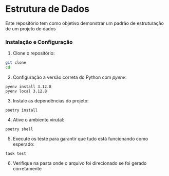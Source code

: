 # Estrutura de Dados

Este repositório tem como objetivo demonstrar um padrão de estruturação de um projeto de dados

### Instalação e Configuração

1. Clone o repositório:

```Bash
git clone
cd
```

2. Configuração a versão correta do Python com *pyenv*:

```
pyenv install 3.12.8
pyenv local 3.12.8
```

3. Instale as dependências do projeto:

```
poetry install
```

4. Ative o ambiente virutal:

```
poetry shell
```

5. Execute os teste para garantir que tudo está funcionando como esperado:

```
task test
```

6. Verifique na pasta onde o arquivo foi direcionado se foi gerado corretamente